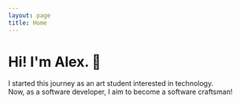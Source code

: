 ```yaml
---
layout: page
title: Home
---
```


# Hi! I'm Alex. :wave:

I started this journey as an art student interested in technology.<br/>
Now, as a software developer, I aim to become a software craftsman!
